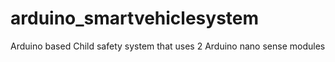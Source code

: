 # arduino_smartvehiclesystem
Arduino based Child safety system that uses 2 Arduino nano sense modules
